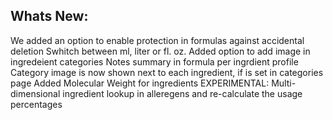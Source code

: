 Whats New:
----------------------
We added an option to enable protection in formulas against accidental deletion
Swhitch between ml, liter or fl. oz.
Added option to add image in ingredeient categories
Notes summary in formula per ingrdient profile
Category image is now shown next to each ingredient, if is set in categories page
Added Molecular Weight for ingredients
EXPERIMENTAL: Multi-dimensional ingredient lookup in alleregens and re-calculate the usage percentages 
